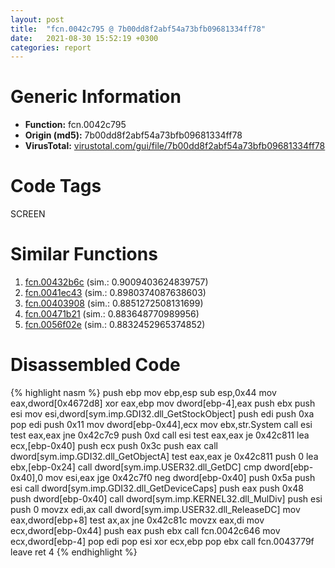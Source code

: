 ```yaml
---
layout: post
title:  "fcn.0042c795 @ 7b00dd8f2abf54a73bfb09681334ff78"
date:   2021-08-30 15:52:19 +0300
categories: report
---
```


# Generic Information
- **Function:** fcn.0042c795
- **Origin (md5):** 7b00dd8f2abf54a73bfb09681334ff78
- **VirusTotal:** [virustotal.com/gui/file/7b00dd8f2abf54a73bfb09681334ff78][virustotal_ref]

# Code Tags
<span class="tag" id="SCREEN">SCREEN</span>


# Similar Functions

1. [fcn.00432b6c][similar_1_ref] (sim.: 0.9009403624839757)
2. [fcn.0041ec43][similar_2_ref] (sim.: 0.8980374087638603)
3. [fcn.00403908][similar_3_ref] (sim.: 0.8851272508131699)
4. [fcn.00471b21][similar_4_ref] (sim.: 0.883648770989956)
5. [fcn.0056f02e][similar_5_ref] (sim.: 0.8832452965374852)


# Disassembled Code

{% highlight nasm %}
push ebp
mov ebp,esp
sub esp,0x44
mov eax,dword[0x4672d8]
xor eax,ebp
mov dword[ebp-4],eax
push ebx
push esi
mov esi,dword[sym.imp.GDI32.dll_GetStockObject]
push edi
push 0xa
pop edi
push 0x11
mov dword[ebp-0x44],ecx
mov ebx,str.System
call esi
test eax,eax
jne 0x42c7c9
push 0xd
call esi
test eax,eax
je 0x42c811
lea ecx,[ebp-0x40]
push ecx
push 0x3c
push eax
call dword[sym.imp.GDI32.dll_GetObjectA]
test eax,eax
je 0x42c811
push 0
lea ebx,[ebp-0x24]
call dword[sym.imp.USER32.dll_GetDC]
cmp dword[ebp-0x40],0
mov esi,eax
jge 0x42c7f0
neg dword[ebp-0x40]
push 0x5a
push esi
call dword[sym.imp.GDI32.dll_GetDeviceCaps]
push eax
push 0x48
push dword[ebp-0x40]
call dword[sym.imp.KERNEL32.dll_MulDiv]
push esi
push 0
movzx edi,ax
call dword[sym.imp.USER32.dll_ReleaseDC]
mov eax,dword[ebp+8]
test ax,ax
jne 0x42c81c
movzx eax,di
mov ecx,dword[ebp-0x44]
push eax
push ebx
call fcn.0042c646
mov ecx,dword[ebp-4]
pop edi
pop esi
xor ecx,ebp
pop ebx
call fcn.0043779f
leave 
ret 4
{% endhighlight %}


[similar_1_ref]: /report/fcn.00432b6c@9c2b894b84f59672d8be2e984066f76f
[similar_2_ref]: /report/fcn.0041ec43@59aef7c08025d70f84c85db2092fc99e
[similar_3_ref]: /report/fcn.00403908@4c8869bb42f854640703b6ddda29ee38
[similar_4_ref]: /report/fcn.00471b21@d96761eb00d2d97e2b6f5ffffed0b46a
[similar_5_ref]: /report/fcn.0056f02e@c60344b51fa39a329b92557d24ff7670
[virustotal_ref]: https://www.virustotal.com/gui/file/7b00dd8f2abf54a73bfb09681334ff78